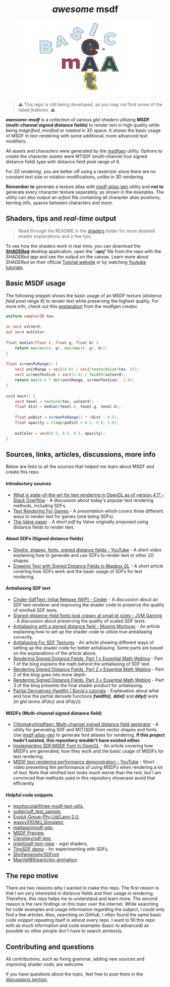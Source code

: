 <h1 align="center"><i>awesome</i> <b>msdf</b></h1>

<p align="center"><img src="assets/showcase/showcase.gif" alt="Logo"></p>

> ⚠️ This repo is still being developed, so you may not find some of the listed *features*. ⚠️

***awesome-msdf*** is a collection of various *glsl shaders* utilizing **MSDF (multi-channel signed distance fields)** to render text in high quality while being *magnified*, *minified* or *rotated* in 3D space. It shows the basic usage of MSDF in text rendering with some additional, more advanced text modifiers.

All assets and characters were generated by the [msdfgen](https://github.com/Chlumsky/msdfgen) utility. Options to create the character assets were MTSDF (multi-channel *true* signed distance field) type with distance field pixel range of 6.

For *2D rendering*, you are better off using a rasterizer since there are no constant text size or rotation modifications, unlike in 3D rendering.

**Remember to** generate a texture atlas with [msdf-atlas-gen](https://github.com/Chlumsky/msdf-atlas-gen) utility and **not to** generate every character texture separately, as shown in the examples. The utility can also output an *arfont* file containing all character atlas positions, kerning info, spaces between characters and more.

## Shaders, tips and *real-time* output

> Read through the README in the [shaders](./shaders) folder for more detailed shader explanations and a few tips.

To see how the shaders work in real-time, you can download the [**SHADERed**](https://github.com/dfranx/SHADERed/releases) desktop application, open the ***'.sprj'*** file from the repo with the *SHADERed app* and see the output on the canvas. Learn more about *SHADERed* on their official [Tutorial website](https://shadered.org/docs/tutorials.html) or by watching [Youtube tutorials](https://www.youtube.com/playlist?list=PLK0EO-cKorzRAEfwHoJFiIldiyiyDR3-2).

## Basic MSDF usage

The following snippet shows the basic usage of an MSDF texture (*distance field pixel range 6*) to render text while preserving the highest quality. For more info, check out this [explanation](https://github.com/Chlumsky/msdfgen#using-a-multi-channel-distance-field) from the msdfgen creator.

```glsl
uniform sampler2D tex;

in vec2 uvCoord;
out vec4 outColor;

float median(float r, float g, float b) {
    return max(min(r, g), min(max(r, g), b));
}

float screenPxRange() {
    vec2 unitRange = vec2(6.0) / vec2(textureSize(tex, 0));
    vec2 screenTexSize = vec2(1.0) / fwidth(uvCoord);
    return max(0.5 * dot(unitRange, screenTexSize), 1.0);
}

void main() {
    vec4 texel = texture(tex, uvCoord);
    float dist = median(texel.r, texel.g, texel.b);

    float pxDist = screenPxRange() * (dist - 0.5);
    float opacity = clamp(pxDist + 0.5, 0.0, 1.0);

    outColor = vec4(0.5, 0.5, 0.5, opacity);
}
```

## Sources, links, articles, discussions, more info

Below are links to all the sources that helped me learn about MSDF and create this repo.

#### Introductory sources

- [What is state-of-the-art for text rendering in OpenGL as of version 4.1? - Stack Overflow](https://stackoverflow.com/questions/5262951/what-is-state-of-the-art-for-text-rendering-in-opengl-as-of-version-4-1) - A discussion about today's popular text rendering methods, including SDFs.
- [Text Rendering For Games](https://docs.google.com/presentation/d/1NCYNyR726F6j7vxwxFw0w0t8c6DUbiEMaxwMBbdP__0/edit#slide=id.g43674374e_046) - A presentation which covers three different ways to render text for games (one being SDFs).
- [The Valve paper](https://steamcdn-a.akamaihd.net/apps/valve/2007/SIGGRAPH2007_AlphaTestedMagnification.pdf) - A short *pdf* by *Valve* originally proposed using distance fields to render text.

#### About SDFs (Signed distance fields)

- [Glyphs, shapes, fonts, signed distance fields - YouTube](https://www.youtube.com/watch?v=1b5hIMqz_wM) - A short video explaining how to generate and use SDFs to render text or other 2D shapes.
- [Drawing Text with Signed Distance Fields in Mapbox GL](https://blog.mapbox.com/drawing-text-with-signed-distance-fields-in-mapbox-gl-b0933af6f817) - A short article covering how SDFs work and the basic usage of SDFs for text rendering.

#### Antialiasing SDF text

- [Cinder-SdfText: Initial Release (WIP) - Cinder](https://discourse.libcinder.org/t/cinder-sdftext-initial-release-wip) - A discussion about an SDF text renderer and improving the shader code to preserve the quality of minified SDF texts.
- [Signed-distance-field fonts look crappy at small pt sizes - JVM Gaming](https://jvm-gaming.org/t/solved-signed-distance-field-fonts-look-crappy-at-small-pt-sizes/49617) - A discussion about preserving the quality of scaled SDF texts.
- [Antialiasing with a signed distance field - Musing Mortoray](https://mortoray.com/antialiasing-with-a-signed-distance-field/) - An article explaining how to set up the shader code to utilize true antialiasing correctly.
- [Antialiasing For SDF Textures](https://drewcassidy.me/2020/06/26/sdf-antialiasing/) - An article showing different ways of setting up the shader code for better antialiasing. Some parts are based on the explanations of the article above.
- [Rendering Signed Distance Fields, Part 1 « Essential Math Weblog](http://www.essentialmath.com/blog/?p=111) - Part 1 of the blog explains the math behind the antialiasing of SDF text.
- [Rendering Signed Distance Fields, Part 2 « Essential Math Weblog](http://www.essentialmath.com/blog/?p=128) - Part 2 of the blog goes into more depth.
- [Rendering Signed Distance Fields, Part 3 « Essential Math Weblog](https://www.essentialmath.com/blog/?p=151) - Part 3 of the blog presents the final shader product for antialiasing.
- [Partial Derivatives (fwidth) | Ronja's tutorials](https://www.ronja-tutorials.com/post/046-fwidth/) - Explanation about what and how the partial derivate functions ***fwidth()***, ***ddx()*** and ***ddy()*** work *(in glsl terms dFdx() and dFdy())*.

#### MSDFs (Multi-channel signed distance field)

- [Chlumsky/msdfgen: Multi-channel signed distance field generator](https://github.com/Chlumsky/msdfgen) - A utility for generating SDF and M(T)SDF from vector shapes and fonts. Use [msdf-atlas-gen](https://github.com/Chlumsky/msdf-atlas-gen) to generate font atlases for rendering. **If this project hadn't existed, this repository wouldn't have existed either.**
- [Implementing SDF/MSDF Font In OpenGL](https://medium.com/@calebfaith/implementing-msdf-font-in-opengl-ea09a9ab7e00) - An article covering how MSDFs are generated, how they work and the basic usage of MSDFs for text rendering.
- [MSDF text rendering performance demonstration - YouTube](https://www.youtube.com/watch?v=r-2z-ccuZKE) - Short video presenting the performance of using MSDFs when rendering a lot of text. Note that minified text looks much worse than the rest, but I am convinced that methods used in this repository showcase avoid that efficiently.

#### Helpful code snippets

- [leochocolat/three-msdf-text-utils](https://github.com/leochocolat/three-msdf-text-utils/tree/main/src/MSDFTextMaterial/shaders),
- [suikki/sdf_text_sample](https://github.com/suikki/sdf_text_sample/tree/master/assets/shaders),
- [Evolut-Group-Pty-Ltd/Lavo-2.0](https://github.com/Evolut-Group-Pty-Ltd/Lavo-2.0/blob/main/src/scene/components/Text/frag.glsl),
- [wassy310/MJ_Simulator](https://github.com/wassy310/MJ_Simulator/blob/master/MJ_simulator/App/engine/shader/glsl/msdffont_outlineshadow.frag),
- [maltaisn/msdf-gdx](https://github.com/maltaisn/msdf-gdx/blob/master/lib/src/main/resources/font.frag),
- [MSDF Preview](https://gist.github.com/Chlumsky/263c960ae0a7df59afc2da4051eb0553),
- [Cierpliwy/sdf-test](https://github.com/Cierpliwy/sdf-test),
- [jinleili/sdf-text-view](https://github.com/jinleili/sdf-text-view/tree/master/shader-wgsl) - *wgsl* shaders,
- [TinySDF demo](https://mapbox.github.io/tiny-sdf/) - for experimenting with SDFs,
- [ShoYamanishi/SDFont](https://github.com/ShoYamanishi/SDFont/blob/master/shaders/VanillaSignedDistFontFragment.glsl)
- [MaxVell89/particles-animation](https://github.com/MaxVell89/particles-animation/blob/13f4bb7a3e41ad899f335b65092820291a28a694/src/js/modules/shader/msdf/fragment.glsl)

## The repo motive

There are two reasons why I wanted to make this repo. The first reason is that I am very interested in distance fields and their usage in rendering. Therefore, this repo helps me to understand and learn more. The second reason is the rare findings on this topic over the internet. While searching for code examples and usage information regarding the subject, I could only find a few articles. Also, searching on GitHub, I often found the same basic *code snippet* repeating itself in almost every repo. I want to fill this repo with as much information and code examples (basic to advanced) as possible so other people don't have to search aimlessly.

## Contributing and questions

All contributions, such as fixing grammar, adding new sources and improving shader code, are welcome.

If you have questions about the topic, feel free to post them in the [discussions section](https://github.com/Blatko1/awesome-msdf/discussions).
